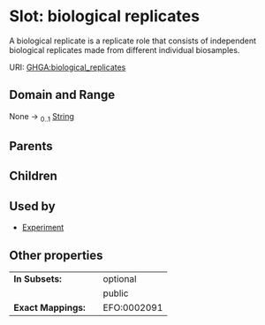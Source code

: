 
# Slot: biological replicates


A biological replicate is a replicate role that consists of independent biological replicates made from different individual biosamples.

URI: [GHGA:biological_replicates](https://w3id.org/GHGA/biological_replicates)


## Domain and Range

None &#8594;  <sub>0..1</sub> [String](types/String.md)

## Parents


## Children


## Used by

 * [Experiment](Experiment.md)

## Other properties

|  |  |  |
| --- | --- | --- |
| **In Subsets:** | | optional |
|  | | public |
| **Exact Mappings:** | | EFO:0002091 |

